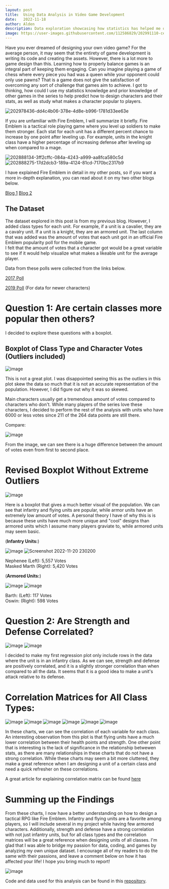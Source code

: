 ```yaml
---
layout: post
title:  Using Data Analysis in Video Game Development
date:   2022-11-18
author: Alden
description: Data exploration showcasing how statistics has helped me on my game development project.
image: https://user-images.githubusercontent.com/112586829/202991110-ced6018a-1717-4dfc-bb43-b49562f78387.png
---
```


Have you ever dreamed of designing your own video game?  For the average person, it may seem that the entirety of game development is writing its code and creating the assets.
However, there is a lot more to game design than this.  Learning how to properly balance games is an integral part of keeping them engaging.  Can you imagine playing a 
game of chess where every piece you had was a queen while your opponent could only use pawns?  That is a game does not give the satisfaction of overcoming any sort
of challenge that games aim to achieve.  I got to thinking, how could I use my statistics knowledge and prior knowledge of other games in the series to help predict how to design characters and their stats, as well as study what makes a character popular to players.

![202978436-dd4c4b06-378e-4d8e-b996-1781d33ee63e](https://user-images.githubusercontent.com/112586829/202990469-882280d0-6ea6-4cf4-83fd-0e548ff88030.png)

If you are unfamiliar with Fire Emblem, I will summarize it briefly.  Fire Emblem is a tactical role playing game where you level up soldiers to make them stronger.  Each stat for each unit has a different percent chance to increase by one point after leveling up.
For example, units in the knight class have a higher percentage of increasing defense after leveling up when compared to a mage.

![202888134-3ff2cffc-084a-4243-a999-aa8fca580c5d](https://user-images.githubusercontent.com/112586829/202999725-763f58c2-fea7-4e62-9345-85f891bb18e9.png)![202888275-17d2dcb3-189a-4124-81cd-7170bc2317b9](https://user-images.githubusercontent.com/112586829/202999656-82efcf30-d0bc-4b66-8583-c0f57e0be4ab.png)

I have explained Fire Emblem in detail in my other posts, so if you want a more in-depth explanation, you can read about it on my two other blogs below.

[Blog 1](https://aldenm01.github.io/stat386-projects/2022/09/26/Blog-Tutorial.html)
[Blog 2](https://aldenm01.github.io/stat386-projects/2022/09/26/Dataset-post.html)

## The Dataset
The dataset explored in this post is from my previous blog.  However, I added class types for each unit.  For example, if a unit is a cavalier, they are a cavalry unit.
If a unit is a knight, they are an armored unit.  The last column that was added was the amount of votes that each unit got in an official Fire Emblem popularity poll for the mobile game.  
I felt that the amount of votes that a character got would be a great variable to see if it would help visualize what makes a likeable unit for the average player.

Data from these polls were collected from the links below.

[2017 Poll](https://fireemblem.fandom.com/wiki/Fire_Emblem_Heroes/Choose_Your_Legends_Results:_Round_1)

[2019 Poll](https://vote4.campaigns.fire-emblem-heroes.com/en-US/results) (For data for newer characters)

# Question 1: Are certain classes more popular then others?

I decided to explore these questions with a boxplot.

## Boxplot of Class Type and Character Votes (Outliers included)

![image](https://user-images.githubusercontent.com/112586829/202979589-bd5123c6-25f5-4707-8ce8-a163f9ff8679.png)

This is not a great plot.  I was disappointed seeing this as the outliers in this plot
skew the data so much that it is not an accurate representation of the population.  However,
I did figure out why it was so skewed.

Main characters usually get a tremendous amount of votes compared to characters who don't.  While
many players of the series love these characters, I decided to perform the rest of the analysis
with units who have 6000 or less votes since 211 of the 264 data points are still there.

Compare:

![image](https://user-images.githubusercontent.com/112586829/202889308-05758696-2050-430c-aee6-af6a1487e21d.png)

From the image, we can see there is a huge difference between the amount of votes even from first to second place.

# Revised Boxplot Without Extreme Outliers

![image](https://user-images.githubusercontent.com/112586829/202989825-2d83ef75-9b4d-4786-af24-97f766307b55.png)

Here is a boxplot that gives a much better visual of the population.  We can see that infantry and flying units are popular, while armor units have an extremely low amount of votes.  A personal theory I have of why this is is because these units have much more unique and "cool" designs than armored units which I assume many players graviate to, while armored units may seem basic.

(**Infantry Units:**)

![image](https://user-images.githubusercontent.com/112586829/202975594-bb4afe9d-8435-4606-b107-3e10c81f99b1.png)  ![Screenshot 2022-11-20 230200](https://user-images.githubusercontent.com/112586829/202976856-4537696e-bd30-4ced-a889-665185f7aa37.png)  

Nephenee (Left): 5,557 Votes  
Masked Marth (Right): 5,420 Votes

(**Armored Units:**)

![image](https://user-images.githubusercontent.com/112586829/202975800-3f4570f8-0eba-4932-aff1-e35bf1dac494.png)  ![image](https://user-images.githubusercontent.com/112586829/202979167-179e76bb-8660-4cb3-8357-54a4d5408c80.png)


Barth: (Left): 117 Votes   
Oswin: (Right): 598 Votes

# Question 2: Are Strength and Defense Correlated?

![image](https://user-images.githubusercontent.com/112586829/202888910-4fad2e77-e989-4f54-8ed3-d0736321b13f.png) ![image](https://user-images.githubusercontent.com/112586829/202888451-7ff9996d-b899-43d4-acc1-4be9c40ff418.png)

I decided to make my first regression plot only include rows in the data where the unit is in an infantry class.  As we can see, strength and defense are positively correlated, and it is a slightly stronger correlation than when compared to all the data.  It seems that it is a good idea to make a unit's attack relative to its defense.

# Correlation Matrices for All Class Types:

![image](https://user-images.githubusercontent.com/112586829/202986524-a61b3070-9bcf-43d1-8cb3-16a1a02e6d2d.png) ![image](https://user-images.githubusercontent.com/112586829/202986552-23bfc29a-edd9-4c52-a36f-bf85246d1e2b.png) ![image](https://user-images.githubusercontent.com/112586829/202986563-1582eb1d-8533-4da3-abaf-516f6152a2a5.png) ![image](https://user-images.githubusercontent.com/112586829/202986577-d1ed3a15-3345-41b9-9e6b-8c73533d42d7.png) ![image](https://user-images.githubusercontent.com/112586829/202986603-9001522d-21e3-42c7-88a1-7702e234dcc0.png) ![image](https://user-images.githubusercontent.com/112586829/202986620-a6c5fab0-1f94-43db-9f7b-8d5ea023b107.png)

In these charts, we can see the correlation of each variable for each class.  An interesting observation from this plot is that flying units have a much lower correlation between their health points and strength.  One other point that is interesting is the lack of significance in the relationship betwewen stats, as there are many relationships in these charts that do not have a strong correlation.  While these charts may seem a bit more cluttered, they make a great reference when I am designing a unit of a certain class and need a quick refresher on these correlations.

A great article for explaining correlation matrix can be found [here](https://corporatefinanceinstitute.com/resources/excel/correlation-matrix/#:~:text=A%20correlation%20matrix%20is%20simply,patterns%20in%20the%20given%20data.)

# Summing up the Findings

From these charts, I now have a better understanding on how to design a tactical RPG like Fire Emblem.  Infantry and flying units are a favorite among players, so I will include several in my project while having few armored characters.  Additionally, strength and defense have a strong correlation with not just infantry units, but for all class types and the correlation matrices will be a great reference when designing units of all classes.  I'm glad that I was able to bridge my passion for data, coding, and games by analyzing my own unique dataset.  I encourage all of my readers to do the same with their passions, and leave a comment below on how it has affected your life!  I hope you bring much to report!

![image](https://user-images.githubusercontent.com/112586829/202995696-2d999235-cd59-4104-9322-1a9e6428df3d.png)

Code and data used for this analysis can be found in this [repository](https://github.com/aldenm01/Blog_3_Data).

